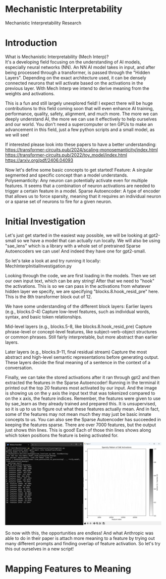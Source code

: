 # Mechanistic Interpretability
Mechanistic Interpretability Research  

# Introduction
What is Mechanistic Interpretability (Mech Interp)?  
It's a developing field focusing on the understanding of AI models, especially neural networks (NN).
An NN AI model takes in input, and after being processed through a transformer, is passed through
the "Hidden Layers".  Depending on the exact architecture used, it can be densely connected neurons
that will activate based on the activations in the previous layer.  With Mech Interp we intend to
derive meaning from the weights and activations.

This is a fun and still largely unexplored field!  I expect there will be huge contributions to this
field coming soon that will even enhance AI training, performance, quality, safety, alignment, and
much more.  The more we can deeply understand AI, the more we can use it effectively to help ourselves
and our world.  You don't need a supercomputer or ten GPUs to make an advancement in this field, just
a few python scripts and a small model, as we will see! 

If interested please look into these papers to have a better understanding:  
https://transformer-circuits.pub/2024/scaling-monosemanticity/index.html  
https://transformer-circuits.pub/2022/toy_model/index.html  
https://arxiv.org/pdf/2406.04093

Now let's define some basic concepts to get started!
Feature: A singular segmented and specific concept than a model understands.
Polysemanticity: Any neuron can potentially activate even for multiple features.  It seems that a
combination of neuron activations are needed to trigger a certain feature in a model.
Sparse Autoencoder: A type of encoder that allows us to force sparsity, meaning that it requires
an individual neuron or a sparse set of neurons to fire for a given neuron.

# Initial Investigation
Let's just get started in the easiest way possible, we will be looking at gpt2-small so we have a
model that can actually run locally.  We will also be using "sae_lens" which is a library with a
whole set of pretrained Sparse Autoencoders we can use!  And indeed they have one for gpt2-small.

So let's take a look at and try running it locally: MechInterpInitialInvestigation.py

Looking through the code, we are first loading in the models.  Then we set our own input text,
which can be any string!  After that we need to "hook" the activations.  This is so we can pass
in the activations from whatever hidden layer we specify, we are specifying "blocks.8.hook_resid_pre"
here.  This is the 8th transformer block out of 12.

We have some understanding of the different block layers:
Earlier layers (e.g., blocks.0-4)
Capture low-level features, such as individual words, syntax, and basic token relationships.

Mid-level layers (e.g., blocks.5-8, like blocks.8.hook_resid_pre)
Capture phrase-level or concept-level features, like subject-verb-object structures or common phrases.
Still fairly interpretable, but more abstract than earlier layers.

Later layers (e.g., blocks.9-11, final residual stream)
Capture the most abstract and high-level semantic representations before generating output.
These layers decide the final meaning of a sentence in the context of a conversation.

Finally, we can take the stored activations after it ran through gpt2 and then extracted the features in
the Sparse Autoencoder!  Running in the terminal it printed out the top 20 features most activated by 
our input.  And the image is showing us on the y axis the input text that was tokenized compared to on the
x axis, the feature indices.  Remember, the features were given to use by sae_learn as they already trained
and prepared this.  It is unsupervised, so it is up to us to figure out what these features actually mean.
And in fact, some of the features may not mean much they may just be basic innate concepts to us.  You can
also see the Sparse Autoencoder has succeeded in keeping the features sparse.  There are over 7000 features,
but the output just shows thin lines.  This is good!  Each of those thin lines shows along which token positions
the feature is being activated for.

![Output](Images/MI1.png)

So now with this, the opportunities are endless!  And what Anthropic was able to do in their paper is
attach more meaning to a feature by trying out many different prompts and finding overlap of feature activation.
So let's try this out ourselves in a new script!

# Mapping Features to Meaning